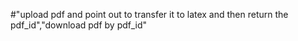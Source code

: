 #"upload pdf and point out to transfer it to latex and then return the pdf_id","download pdf by pdf_id"